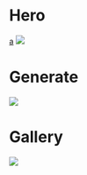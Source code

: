 <h1>Hero</h1> <a href="https://divulge-aloofist.vercel.app/#">a</a>
<img src="https://cdn.discordapp.com/attachments/1225696176725168149/1229722952635781140/image.png?ex=6630b7bf&is=661e42bf&hm=a25767dcffb91558d1134242eef0f7db818c34a8078e3fe965dc99e639996468&">

<h1>Generate</h1>
<img src="https://cdn.discordapp.com/attachments/1225696176725168149/1229723272854110248/image.png?ex=6630b80b&is=661e430b&hm=b2020ae3ef02d4340a3a1b82d9a10e3fd136ce2978c4b0dd09465694193a8a3a&">

<h1>Gallery</h1>
<img src="https://i.imgur.com/Som719X.png">
